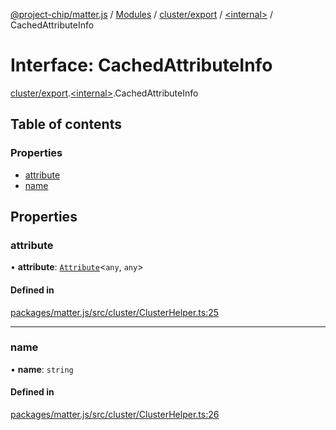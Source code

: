 [@project-chip/matter.js](../README.md) / [Modules](../modules.md) / [cluster/export](../modules/cluster_export.md) / [\<internal\>](../modules/cluster_export._internal_.md) / CachedAttributeInfo

# Interface: CachedAttributeInfo

[cluster/export](../modules/cluster_export.md).[\<internal\>](../modules/cluster_export._internal_.md).CachedAttributeInfo

## Table of contents

### Properties

- [attribute](cluster_export._internal_.CachedAttributeInfo.md#attribute)
- [name](cluster_export._internal_.CachedAttributeInfo.md#name)

## Properties

### attribute

• **attribute**: [`Attribute`](cluster_export.Attribute.md)\<`any`, `any`\>

#### Defined in

[packages/matter.js/src/cluster/ClusterHelper.ts:25](https://github.com/project-chip/matter.js/blob/2d9f2165d2672864fda3496a6d0d5f93597f82c6/packages/matter.js/src/cluster/ClusterHelper.ts#L25)

___

### name

• **name**: `string`

#### Defined in

[packages/matter.js/src/cluster/ClusterHelper.ts:26](https://github.com/project-chip/matter.js/blob/2d9f2165d2672864fda3496a6d0d5f93597f82c6/packages/matter.js/src/cluster/ClusterHelper.ts#L26)
